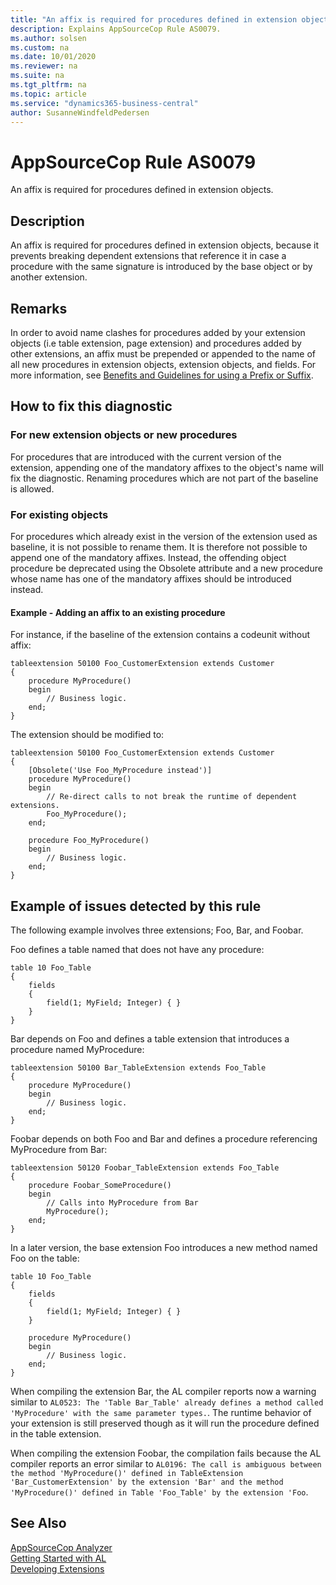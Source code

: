 ```yaml
---
title: "An affix is required for procedures defined in extension objects."
description: Explains AppSourceCop Rule AS0079.
ms.author: solsen
ms.custom: na
ms.date: 10/01/2020
ms.reviewer: na
ms.suite: na
ms.tgt_pltfrm: na
ms.topic: article
ms.service: "dynamics365-business-central"
author: SusanneWindfeldPedersen
---
```

[//]: # (START>DO_NOT_EDIT)
[//]: # (IMPORTANT:Do not edit any of the content between here and the END>DO_NOT_EDIT.)
[//]: # (Any modifications should be made in the .xml files in the ModernDev repo.)
# AppSourceCop Rule AS0079
An affix is required for procedures defined in extension objects.  

## Description
An affix is required for procedures defined in extension objects, because it prevents breaking dependent extensions that reference it in case a procedure with the same signature is introduced by the base object or by another extension.

[//]: # (IMPORTANT: END>DO_NOT_EDIT)

## Remarks

In order to avoid name clashes for procedures added by your extension objects (i.e table extension, page extension) and procedures added by other extensions, an affix must be prepended or appended to the name of all new procedures in extension objects, extension objects, and fields. For more information, see [Benefits and Guidelines for using a Prefix or Suffix](../../compliance/apptest-prefix-suffix.md).

## How to fix this diagnostic

### For new extension objects or new procedures

For procedures that are introduced with the current version of the extension, appending one of the mandatory affixes to the object's name will fix the diagnostic. Renaming procedures which are not part of the baseline is allowed.

### For existing objects

For procedures which already exist in the version of the extension used as baseline, it is not possible to rename them. It is therefore not possible to append one of the mandatory affixes. Instead, the offending object procedure be deprecated using the Obsolete attribute and a new procedure whose name has one of the mandatory affixes should be introduced instead.

#### Example - Adding an affix to an existing procedure

For instance, if the baseline of the extension contains a codeunit without affix:
```AL
tableextension 50100 Foo_CustomerExtension extends Customer
{
    procedure MyProcedure()
    begin
        // Business logic.
    end;
}
```

The extension should be modified to:
```AL
tableextension 50100 Foo_CustomerExtension extends Customer
{
    [Obsolete('Use Foo_MyProcedure instead')]
    procedure MyProcedure()
    begin
        // Re-direct calls to not break the runtime of dependent extensions.
        Foo_MyProcedure();
    end;

    procedure Foo_MyProcedure()
    begin
        // Business logic.
    end;
}
```

## Example of issues detected by this rule

The following example involves three extensions; Foo, Bar, and Foobar.

Foo defines a table named that does not have any procedure:
```AL
table 10 Foo_Table
{
    fields
    {
        field(1; MyField; Integer) { }
    }
}
```

Bar depends on Foo and defines a table extension that introduces a procedure named MyProcedure:
```AL
tableextension 50100 Bar_TableExtension extends Foo_Table
{
    procedure MyProcedure()
    begin
        // Business logic.
    end;
}
```

Foobar depends on both Foo and Bar and defines a procedure referencing MyProcedure from Bar:
```AL
tableextension 50120 Foobar_TableExtension extends Foo_Table
{
    procedure Foobar_SomeProcedure()
    begin
        // Calls into MyProcedure from Bar
        MyProcedure();
    end;
}
```

In a later version, the base extension Foo introduces a new method named Foo on the table:
```AL
table 10 Foo_Table
{
    fields
    {
        field(1; MyField; Integer) { }
    }

    procedure MyProcedure()
    begin
        // Business logic.
    end;
}
```

When compiling the extension Bar, the AL compiler reports now a warning similar to `AL0523: The 'Table Bar_Table' already defines a method called 'MyProcedure' with the same parameter types.`. The runtime behavior of your extension is still preserved though as it will run the procedure defined in the table extension.

When compiling the extension Foobar, the compilation fails because the AL compiler reports an error similar to `AL0196: The call is ambiguous between the method 'MyProcedure()' defined in TableExtension 'Bar_CustomerExtension' by the extension 'Bar' and the method 'MyProcedure()' defined in Table 'Foo_Table' by the extension 'Foo`.

## See Also  
[AppSourceCop Analyzer](appsourcecop.md)  
[Getting Started with AL](../devenv-get-started.md)  
[Developing Extensions](../devenv-dev-overview.md)  
